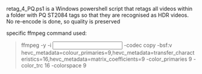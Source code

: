 retag_4_PQ.ps1 is a Windows powershell script that retags all videos within a folder with PQ ST2084 tags so that they are recognised as HDR videos. No re-encode is done, so quality is preserved

specific ffmpeg command used:

> ffmpeg -y -i <input> -codec copy -bsf:v hevc_metadata=colour_primaries=9,hevc_metadata=transfer_characteristics=16,hevc_metadata=matrix_coefficients=9 -color_primaries 9 -color_trc 16 -colorspace 9 <output>
